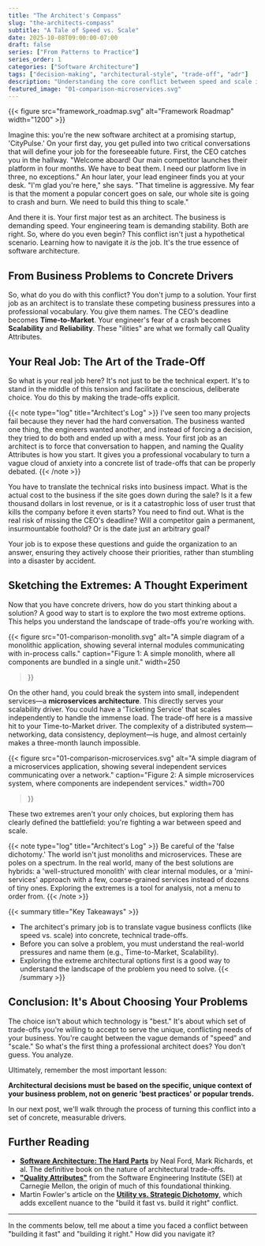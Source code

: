```yaml
---
title: "The Architect's Compass"
slug: "the-architects-compass"
subtitle: "A Tale of Speed vs. Scale"
date: 2025-10-08T09:00:00-07:00
draft: false
series: ["From Patterns to Practice"]
series_order: 1
categories: ["Software Architecture"]
tags: ["decision-making", "architectural-style", "trade-off", "adr"]
description: "Understanding the core conflict between speed and scale is the architect's first challenge. This post explores how to translate business pressures into concrete drivers and navigate critical trade-offs."
featured_image: "01-comparison-microservices.svg"
---
```


{{< figure src="framework_roadmap.svg" alt="Framework Roadmap" width="1200" >}}

Imagine this: you're the new software architect at a promising startup, 'CityPulse.' On your first day, you get pulled into two critical conversations that will define your job for the foreseeable future. First, the CEO catches you in the hallway. "Welcome aboard! Our main competitor launches their platform in four months. We have to beat them. I need our platform live in three, no exceptions." An hour later, your lead engineer finds you at your desk. "I'm glad you're here," she says. "That timeline is aggressive. My fear is that the moment a popular concert goes on sale, our whole site is going to crash and burn. We need to build this thing to scale."

And there it is. Your first major test as an architect. The business is demanding speed. Your engineering team is demanding stability. Both are right. So, where do you even begin? This conflict isn't just a hypothetical scenario. Learning how to navigate it *is* the job. It's the true essence of software architecture.

## From Business Problems to Concrete Drivers

So, what do you do with this conflict? You don't jump to a solution. Your first job as an architect is to translate these competing business pressures into a professional vocabulary. You give them names. The CEO's deadline becomes **Time-to-Market**. Your engineer's fear of a crash becomes **Scalability** and **Reliability**. These "ilities" are what we formally call Quality Attributes.

## Your Real Job: The Art of the Trade-Off

So what is your real job here? It's not just to be the technical expert. It's to stand in the middle of this tension and facilitate a conscious, deliberate choice. You do this by making the trade-offs explicit.

{{< note type="log" title="Architect's Log" >}}
I've seen too many projects fail because they never had the hard conversation. The business wanted one thing, the engineers wanted another, and instead of forcing a decision, they tried to do both and ended up with a mess. Your first job as an architect is to force that conversation to happen, and naming the Quality Attributes is how you start. It gives you a professional vocabulary to turn a vague cloud of anxiety into a concrete list of trade-offs that can be properly debated.
{{< /note >}}

You have to translate the technical risks into business impact. What is the actual cost to the business if the site goes down during the sale? Is it a few thousand dollars in lost revenue, or is it a catastrophic loss of user trust that kills the company before it even starts? You need to find out. What is the real risk of missing the CEO's deadline? Will a competitor gain a permanent, insurmountable foothold? Or is the date just an arbitrary goal?

Your job is to expose these questions and guide the organization to an answer, ensuring they actively choose their priorities, rather than stumbling into a disaster by accident.

## Sketching the Extremes: A Thought Experiment

Now that you have concrete drivers, how do you start thinking about a solution? A good way to start is to explore the two most extreme options. This helps you understand the landscape of trade-offs you're working with.

{{< figure
      src="01-comparison-monolith.svg"
      alt="A simple diagram of a monolithic application, showing several internal modules communicating with in-process calls."
      caption="Figure 1: A simple monolith, where all components are bundled in a single unit."
      width=250
>}}

On the other hand, you could break the system into small, independent services—a **microservices architecture**. This directly serves your scalability driver. You could have a 'Ticketing Service' that scales independently to handle the immense load. The trade-off here is a massive hit to your Time-to-Market driver. The complexity of a distributed system—networking, data consistency, deployment—is huge, and almost certainly makes a three-month launch impossible.

{{< figure
    src="01-comparison-microservices.svg"
    alt="A simple diagram of a microservices application, showing several independent services communicating over a network."
    caption="Figure 2: A simple microservices system, where components are independent services."
    width=700
>}}

These two extremes aren't your only choices, but exploring them has clearly defined the battlefield: you're fighting a war between speed and scale.

{{< note type="log" title="Architect's Log" >}}
Be careful of the 'false dichotomy.' The world isn't just monoliths and microservices. These are poles on a spectrum. In the real world, many of the best solutions are hybrids: a 'well-structured monolith' with clear internal modules, or a 'mini-services' approach with a few, coarse-grained services instead of dozens of tiny ones. Exploring the extremes is a tool for analysis, not a menu to order from.
{{< /note >}}

{{< summary title="Key Takeaways" >}}

* The architect's primary job is to translate vague business conflicts (like speed vs. scale) into concrete, technical trade-offs.
* Before you can solve a problem, you must understand the real-world pressures and name them (e.g., Time-to-Market, Scalability).
* Exploring the extreme architectural options first is a good way to understand the landscape of the problem you need to solve.
{{< /summary >}}

## Conclusion: It's About Choosing Your Problems

The choice isn't about which technology is "best." It's about which set of trade-offs you're willing to accept to serve the unique, conflicting needs of your business. You're caught between the vague demands of "speed" and "scale." So what's the first thing a professional architect does? You don't guess. You analyze.

Ultimately, remember the most important lesson:

**Architectural decisions must be based on the specific, unique context of your business problem, not on generic 'best practices' or popular trends.**

In our next post, we'll walk through the process of turning this conflict into a set of concrete, measurable drivers.

## Further Reading

* [**Software Architecture: The Hard Parts**](https://www.oreilly.com/library/view/software-architecture-the/9781492086888/) by Neal Ford, Mark Richards, et al. The definitive book on the nature of architectural trade-offs.
* [**"Quality Attributes"**](https://www.sei.cmu.edu/documents/1142/1995_005_001_16427.pdf) from the Software Engineering Institute (SEI) at Carnegie Mellon, the origin of much of this foundational thinking.
* Martin Fowler's article on the [**Utility vs. Strategic Dichotomy**](https://martinfowler.com/bliki/UtilityVsStrategicDichotomy.html), which adds excellent nuance to the "build it fast vs. build it right" conflict.

---

In the comments below, tell me about a time you faced a conflict between "building it fast" and "building it right." How did you navigate it?
